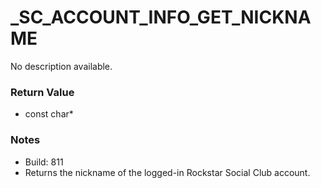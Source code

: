 # _SC_ACCOUNT_INFO_GET_NICKNAME

No description available.

### Return Value
* const char*

### Notes
* Build: 811
* Returns the nickname of the logged-in Rockstar Social Club account.

